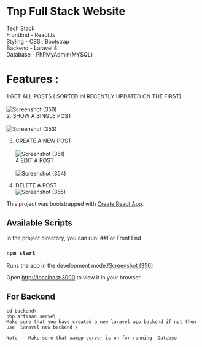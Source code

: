 # Tnp Full Stack Website 

Tech Stack \
FrontEnd - ReactJs \
Styling - CSS , Bootstrap \
Backend - Laravel 8 \
Database - PhPMyAdmin(MYSQL) 

# Features :
1  GET ALL POSTS ( SORTED IN RECENTLY UPDATED ON THE FIRST) \
\
![Screenshot (350)](https://user-images.githubusercontent.com/74794315/192102771-70167eb6-eb59-45bf-8856-bf9c156add8c.png)
\
2. SHOW A SINGLE POST \
\
![Screenshot (353)](https://user-images.githubusercontent.com/74794315/192103270-19a7bd77-66ec-4d34-99cd-f7611d4e6e84.png)

3. CREATE A NEW POST \
\
![Screenshot (351)](https://user-images.githubusercontent.com/74794315/192102827-6268cd81-8e0d-4f95-89da-eebb661f8bdf.png)
\
4  EDIT A POST \
\
![Screenshot (354)](https://user-images.githubusercontent.com/74794315/192112787-115c8b76-f9eb-4923-9399-89b52a7c6705.png)

5. DELETE A POST
\
![Screenshot (355)](https://user-images.githubusercontent.com/74794315/192113500-c9dbae33-e70a-40be-a747-3224b91c6c23.png)


This project was bootstrapped with [Create React App](https://github.com/facebook/create-react-app).

## Available Scripts

In the project directory, you can run:
##For Front End

### `npm start`

Runs the app in the development mode.\![Screenshot (350)](https://user-images.githubusercontent.com/74794315/192102740-bd581b59-d361-47f8-b880-d9559bc844ef.png)

Open [http://localhost:3000](http://localhost:3000) to view it in your browser.

## For Backend
    cd backend\
    php artisan serve\
    Make sure that you have created a new laravel app backend if not then use  laravel new backend \
  
    Note -- Make sure that xampp server is on for running  Databse
 

